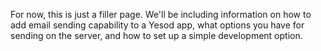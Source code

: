 For now, this is just a filler page. We'll be including information on how to add email sending capability to a Yesod app, what options you have for sending on the server, and how to set up a simple development option.